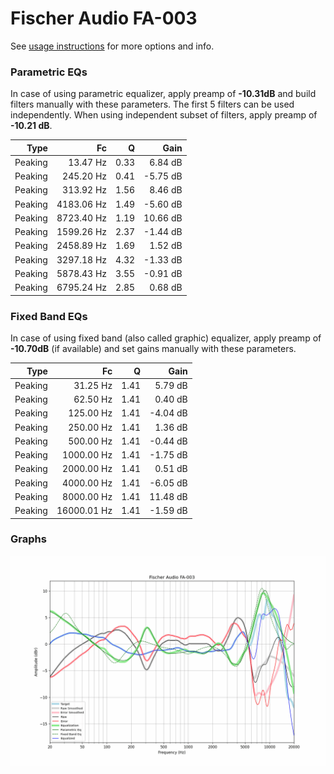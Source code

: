 # Fischer Audio FA-003
See [usage instructions](https://github.com/jaakkopasanen/AutoEq#usage) for more options and info.

### Parametric EQs
In case of using parametric equalizer, apply preamp of **-10.31dB** and build filters manually
with these parameters. The first 5 filters can be used independently.
When using independent subset of filters, apply preamp of **-10.21 dB**.

| Type    | Fc         |    Q | Gain     |
|--------:|-----------:|-----:|---------:|
| Peaking | 13.47 Hz   | 0.33 | 6.84 dB  |
| Peaking | 245.20 Hz  | 0.41 | -5.75 dB |
| Peaking | 313.92 Hz  | 1.56 | 8.46 dB  |
| Peaking | 4183.06 Hz | 1.49 | -5.60 dB |
| Peaking | 8723.40 Hz | 1.19 | 10.66 dB |
| Peaking | 1599.26 Hz | 2.37 | -1.44 dB |
| Peaking | 2458.89 Hz | 1.69 | 1.52 dB  |
| Peaking | 3297.18 Hz | 4.32 | -1.33 dB |
| Peaking | 5878.43 Hz | 3.55 | -0.91 dB |
| Peaking | 6795.24 Hz | 2.85 | 0.68 dB  |

### Fixed Band EQs
In case of using fixed band (also called graphic) equalizer, apply preamp of **-10.70dB**
(if available) and set gains manually with these parameters.

| Type    | Fc          |    Q | Gain     |
|--------:|------------:|-----:|---------:|
| Peaking | 31.25 Hz    | 1.41 | 5.79 dB  |
| Peaking | 62.50 Hz    | 1.41 | 0.40 dB  |
| Peaking | 125.00 Hz   | 1.41 | -4.04 dB |
| Peaking | 250.00 Hz   | 1.41 | 1.36 dB  |
| Peaking | 500.00 Hz   | 1.41 | -0.44 dB |
| Peaking | 1000.00 Hz  | 1.41 | -1.75 dB |
| Peaking | 2000.00 Hz  | 1.41 | 0.51 dB  |
| Peaking | 4000.00 Hz  | 1.41 | -6.05 dB |
| Peaking | 8000.00 Hz  | 1.41 | 11.48 dB |
| Peaking | 16000.01 Hz | 1.41 | -1.59 dB |

### Graphs
![](./Fischer%20Audio%20FA-003.png)